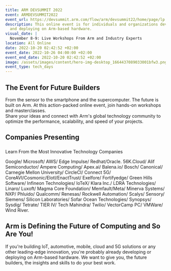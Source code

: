 ```yaml
---
title: ARM DEVSUMMIT 2022
event: ARMDEVSUMMIT2022
event_url: https://devsummit.arm.com/flow/arm/devsummit22/home/page/lp
description: This online event is for individuals and organizations developing
  and deploying on Arm-based hardware.
visual_date: |
  November 8-9: Live Workshops From Arm and Industry Experts
location: All Online
date: 2022-10-20 02:42:52 +02:00
event_date: 2022-10-26 04:00:00 +02:00
event_end_date: 2022-10-20 02:42:52 +02:00
image: /assets/images/content/hero-img-desktop_1664437089033001bfw3.png
event_type: tech_days
---
```

## The Event for Future Builders

From the sensor to the smartphone and the supercomputer. The future is built on Arm.
At this action-packed online event, join hands-on workshops and masterclasses. \
Share your ideas and connect with Arm's global technology community to optimize the performance, scalability, and speed of your projects.



## Companies Presenting

##### 
Learn From the Most Innovative Technology Companies

Google/ Microsoft/ AWS/ Edge Impulse/ Redhat/Oracle.
56K.Cloud/ Alif Semiconductor/ Ampere Computing/ Apex.ai/ Balena.io/ Bosch/ Canonical/
Carnegie Mellon University/ CircleCI/ Connect 5G/ CoreAVI/Cosmonic/Elotl/EnactTrust/
Exelfore/ Fortifyedge/ Green Hills Software/ Infineon Technologies/ loTeX/ Klara Inc./
LDRA Technologies/ Linaro/ Luxoft/ Magma Core Foundation/ Memfault/Meta/
Minerva Systems/ NXP/ Phluido/ Qualcomm/ Renesas/ Rockwell Automation/ Scalys/ Sensory/ Siemens/ Silicon Laboratories/ Sofar Ocean Technologies/ Synopsys/ Sysdig/ Tetrate/ TIER IV/ Tech Mahindra/ Twilio/ VectorCamp PC/ VMWare/ Wind River.



## Arm is Defining the Future of Computing and So Are You!


If you're building loT, automotive, mobile, cloud and 5G solutions or any
other leading-edge innovation, you're probably already developing or
deploying on Arm-based hardware. We want to give you, the future
builders, the insights and skills to do your best work.